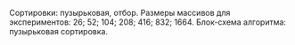 Сортировки: пузырьковая, отбор.
Размеры массивов для экспериментов: 26; 52; 104; 208; 416; 832; 1664.
Блок-схема алгоритма: пузырьковая сортировка.
